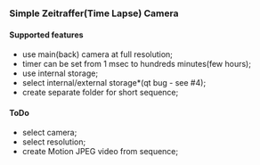 ### Simple Zeitraffer(Time Lapse) Camera

#### Supported features
- use main(back) camera at full resolution;
- timer can be set from 1 msec to hundreds minutes(few hours);
- use internal storage;
- select internal/external storage*(qt bug - see #4);
- create separate folder for short sequence;

#### ToDo
- select camera;
- select resolution;
- create Motion JPEG video from sequence;


